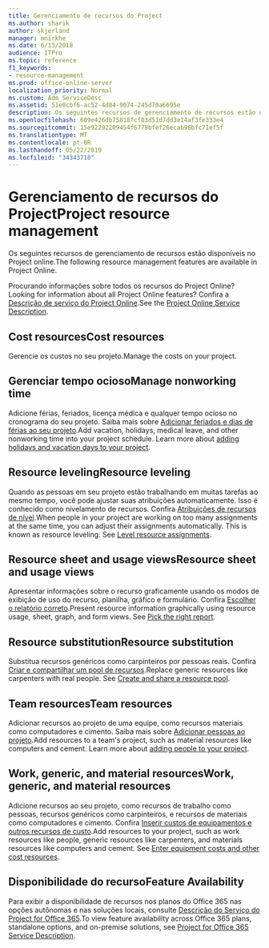 ```yaml
---
title: Gerenciamento de recursos do Project
ms.author: sharik
author: skjerland
manager: mnirkhe
ms.date: 6/13/2018
audience: ITPro
ms.topic: reference
f1_keywords:
- resource-management
ms.prod: office-online-server
localization_priority: Normal
ms.custom: Adm_ServiceDesc
ms.assetid: 51e0cbf6-ac52-4d84-9074-245d70a6695e
description: Os seguintes recursos de gerenciamento de recursos estão disponíveis no Project online.
ms.openlocfilehash: 609e426db75818fcf83d51d7dd3e14af3fe333e4
ms.sourcegitcommit: 15e92292209454f6778bfef26ecab96bfc71ef5f
ms.translationtype: MT
ms.contentlocale: pt-BR
ms.lasthandoff: 05/22/2019
ms.locfileid: "34343710"
---
```

# <a name="project-resource-management"></a><span data-ttu-id="1b6ea-103">Gerenciamento de recursos do Project</span><span class="sxs-lookup"><span data-stu-id="1b6ea-103">Project resource management</span></span>

<span data-ttu-id="1b6ea-104">Os seguintes recursos de gerenciamento de recursos estão disponíveis no Project online.</span><span class="sxs-lookup"><span data-stu-id="1b6ea-104">The following resource management features are available in Project Online.</span></span>
  
<span data-ttu-id="1b6ea-105">Procurando informações sobre todos os recursos do Project Online?</span><span class="sxs-lookup"><span data-stu-id="1b6ea-105">Looking for information about all Project Online features?</span></span> <span data-ttu-id="1b6ea-106">Confira a [Descrição de serviço do Project Online](project-online-service-description.md).</span><span class="sxs-lookup"><span data-stu-id="1b6ea-106">See the [Project Online Service Description](project-online-service-description.md).</span></span>
  
## <a name="cost-resources"></a><span data-ttu-id="1b6ea-107">Cost resources</span><span class="sxs-lookup"><span data-stu-id="1b6ea-107">Cost resources</span></span>
<span data-ttu-id="1b6ea-108"><a name="bkmk_CostResources"> </a></span><span class="sxs-lookup"><span data-stu-id="1b6ea-108"></span></span>

<span data-ttu-id="1b6ea-109">Gerencie os custos no seu projeto.</span><span class="sxs-lookup"><span data-stu-id="1b6ea-109">Manage the costs on your project.</span></span>
  
## <a name="manage-nonworking-time"></a><span data-ttu-id="1b6ea-110">Gerenciar tempo ocioso</span><span class="sxs-lookup"><span data-stu-id="1b6ea-110">Manage nonworking time</span></span>
<span data-ttu-id="1b6ea-111"><a name="bkmk_Managenonworkingtime"> </a></span><span class="sxs-lookup"><span data-stu-id="1b6ea-111"></span></span>

<span data-ttu-id="1b6ea-p102">Adicione férias, feriados, licença médica e qualquer tempo ocioso no cronograma do seu projeto. Saiba mais sobre [Adicionar feriados e dias de férias ao seu projeto](https://go.microsoft.com/fwlink/p/?LinkId=271337).</span><span class="sxs-lookup"><span data-stu-id="1b6ea-p102">Add vacation, holidays, medical leave, and other nonworking time into your project schedule. Learn more about [adding holidays and vacation days to your project](https://go.microsoft.com/fwlink/p/?LinkId=271337).</span></span>
  
## <a name="resource-leveling"></a><span data-ttu-id="1b6ea-114">Resource leveling</span><span class="sxs-lookup"><span data-stu-id="1b6ea-114">Resource leveling</span></span>
<span data-ttu-id="1b6ea-115"><a name="bkmk_Resourceleveling"> </a></span><span class="sxs-lookup"><span data-stu-id="1b6ea-115"></span></span>

<span data-ttu-id="1b6ea-p103">Quando as pessoas em seu projeto estão trabalhando em muitas tarefas ao mesmo tempo, você pode ajustar suas atribuições automaticamente. Isso é conhecido como nivelamento de recursos. Confira [Atribuições de recursos de nível](https://go.microsoft.com/fwlink/p/?LinkId=271348).</span><span class="sxs-lookup"><span data-stu-id="1b6ea-p103">When people in your project are working on too many assignments at the same time, you can adjust their assignments automatically. This is known as resource leveling. See [Level resource assignments](https://go.microsoft.com/fwlink/p/?LinkId=271348).</span></span>
  
## <a name="resource-sheet-and-usage-views"></a><span data-ttu-id="1b6ea-119">Resource sheet and usage views</span><span class="sxs-lookup"><span data-stu-id="1b6ea-119">Resource sheet and usage views</span></span>
<span data-ttu-id="1b6ea-120"><a name="bkmk_resourcesheetandusageviews"> </a></span><span class="sxs-lookup"><span data-stu-id="1b6ea-120"></span></span>

<span data-ttu-id="1b6ea-p104">Apresentar informações sobre o recurso graficamente usando os modos de exibição de uso do recurso, planilha, gráfico e formulário. Confira [Escolher o relatório correto](https://go.microsoft.com/fwlink/?LinkId=402920).</span><span class="sxs-lookup"><span data-stu-id="1b6ea-p104">Present resource information graphically using resource usage, sheet, graph, and form views. See [Pick the right report](https://go.microsoft.com/fwlink/?LinkId=402920).</span></span>
  
## <a name="resource-substitution"></a><span data-ttu-id="1b6ea-123">Resource substitution</span><span class="sxs-lookup"><span data-stu-id="1b6ea-123">Resource substitution</span></span>
<span data-ttu-id="1b6ea-124"><a name="bkmk_ResourceSubstitution"> </a></span><span class="sxs-lookup"><span data-stu-id="1b6ea-124"></span></span>

<span data-ttu-id="1b6ea-p105">Substitua recursos genéricos como carpinteiros por pessoas reais. Confira [Criar e compartilhar um pool de recursos](https://go.microsoft.com/fwlink/?LinkId=402921).</span><span class="sxs-lookup"><span data-stu-id="1b6ea-p105">Replace generic resources like carpenters with real people. See [Create and share a resource pool](https://go.microsoft.com/fwlink/?LinkId=402921).</span></span>
  
## <a name="team-resources"></a><span data-ttu-id="1b6ea-127">Team resources</span><span class="sxs-lookup"><span data-stu-id="1b6ea-127">Team resources</span></span>
<span data-ttu-id="1b6ea-128"><a name="bkmk_Teamresources"> </a></span><span class="sxs-lookup"><span data-stu-id="1b6ea-128"></span></span>

<span data-ttu-id="1b6ea-p106">Adicionar recursos ao projeto de uma equipe, como recursos materiais como computadores e cimento. Saiba mais sobre [Adicionar pessoas ao projeto](https://go.microsoft.com/fwlink/p/?LinkId=271347).</span><span class="sxs-lookup"><span data-stu-id="1b6ea-p106">Add resources to a team's project, such as material resources like computers and cement. Learn more about [adding people to your project](https://go.microsoft.com/fwlink/p/?LinkId=271347).</span></span>
  
## <a name="work-generic-and-material-resources"></a><span data-ttu-id="1b6ea-131">Work, generic, and material resources</span><span class="sxs-lookup"><span data-stu-id="1b6ea-131">Work, generic, and material resources</span></span>
<span data-ttu-id="1b6ea-132"><a name="bkmk_WorkGenericMaterialResources"> </a></span><span class="sxs-lookup"><span data-stu-id="1b6ea-132"></span></span>

<span data-ttu-id="1b6ea-p107">Adicione recursos ao seu projeto, como recursos de trabalho como pessoas, recursos genéricos como carpinteiros, e recursos de materiais como computadores e cimento. Confira [Inserir custos de equipamentos e outros recursos de custo](https://go.microsoft.com/fwlink/?LinkId=402922).</span><span class="sxs-lookup"><span data-stu-id="1b6ea-p107">Add resources to your project, such as work resources like people, generic resources like carpenters, and materials resources like computers and cement. See [Enter equipment costs and other cost resources](https://go.microsoft.com/fwlink/?LinkId=402922).</span></span>
  
## <a name="feature-availability"></a><span data-ttu-id="1b6ea-135">Disponibilidade do recurso</span><span class="sxs-lookup"><span data-stu-id="1b6ea-135">Feature Availability</span></span>
<span data-ttu-id="1b6ea-136"><a name="bkmk_WorkGenericMaterialResources"> </a></span><span class="sxs-lookup"><span data-stu-id="1b6ea-136"></span></span>

<span data-ttu-id="1b6ea-137">Para exibir a disponibilidade de recursos nos planos do Office 365 nas opções autônomas e nas soluções locais, consulte [Descrição do Serviço do Project for Office 365](http://technet.microsoft.com/library/f610ba5b-57d0-4324-a205-bce300adc7a3.aspx).</span><span class="sxs-lookup"><span data-stu-id="1b6ea-137">To view feature availability across Office 365 plans, standalone options, and on-premise solutions, see [Project for Office 365 Service Description](http://technet.microsoft.com/library/f610ba5b-57d0-4324-a205-bce300adc7a3.aspx).</span></span>
  

